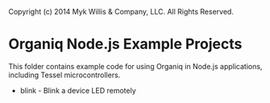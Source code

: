 Copyright (c) 2014 Myk Willis & Company, LLC. All Rights Reserved.

# Organiq Node.js Example Projects

This folder contains example code for using Organiq in Node.js applications, including Tessel microcontrollers.

* blink - Blink a device LED remotely
